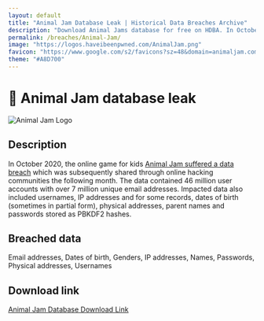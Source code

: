 ```yaml
---
layout: default
title: "Animal Jam Database Leak | Historical Data Breaches Archive"
description: "Download Animal Jams database for free on HDBA. In October 2020, the online game for kids Animal Jam suffered a data breachwhich was subsequently shared through online hacking communities the following month."
permalink: /breaches/Animal-Jam/
image: "https://logos.haveibeenpwned.com/AnimalJam.png"
favicon: "https://www.google.com/s2/favicons?sz=48&domain=animaljam.com"
theme: "#A8D700"
---
```


# 🐼 Animal Jam database leak

![Animal Jam Logo](https://logos.haveibeenpwned.com/AnimalJam.png)

## Description

In October 2020, the online game for kids <a href="https://redirect.trace.rip/?url=https://web.archive.org/web/20201112040021/https://www.animaljam.com/en/2020databreach" target="_blank" rel="noopener">Animal Jam suffered a data breach</a> which was subsequently shared through online hacking communities the following month. The data contained 46 million user accounts with over 7 million unique email addresses. Impacted data also included usernames, IP addresses and for some records, dates of birth (sometimes in partial form), physical addresses, parent names and passwords stored as PBKDF2 hashes.

## Breached data

Email addresses, Dates of birth, Genders, IP addresses, Names, Passwords, Physical addresses, Usernames

## Download link

<a href="https://redirect.trace.rip/?url=https://anonfiles.ch/DbEoV5-1-9x/7.1M-US-animaljam.com-Exciting-Online-Playground-Kids-UsersDB-csv-2020_zip" target="_blank" rel="noopener">Animal Jam Database Download Link</a>